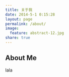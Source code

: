 ```yaml
---
title: 关于我
date: 2014-5-1 0:15:28
layout: page
permalink: /about/
image:
  feature: abstract-12.jpg
share: true
---
```


## About Me

lala